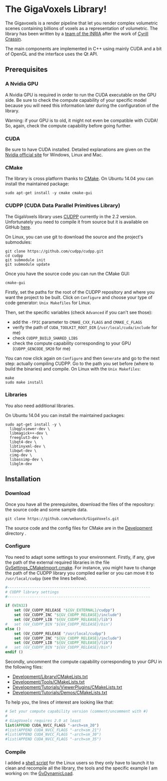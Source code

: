 # The GigaVoxels Library!

The Gigavoxels is a render pipeline that let you render complex volumetric scenes containing billions of voxels as a representation of volumetric. The library has been written by a [team of the INRIA](http://gigavoxels.inrialpes.fr/) after the work of [Cyrill Crassin](http://maverick.inria.fr/Membres/Cyril.Crassin/).

The main components are implemented in C++ using mainly CUDA and a bit of OpenGL and the interface uses the Qt API.

## Prerequisites

### A Nvidia GPU

A Nvidia GPU is required in order to run the CUDA executable on the GPU side.
Be sure to check the compute capability of your specific model because you will need this information later during the configuration of the library.

Warning: if your GPU is to old, it might not even be compatible with CUDA! So, again, check the compute capability before going further.

### CUDA

Be sure to have CUDA installed. Detailed explanations are given on the [Nvidia official site](http://docs.nvidia.com/cuda/index.html#getting-started-guides) for Windows, Linux and Mac.

### CMake

The library is cross platform thanks to [CMake](http://www.cmake.org/).
On Ubuntu 14.04 you can install the maintained package:
```
sudo apt-get install -y cmake cmake-gui
```

### CUDPP (CUDA Data Parallel Primitives Library)

The GigaVoxels library uses [CUDPP](http://cudpp.github.io/) currently in the 2.2 version.
Unfortunately you need to compile it from source but it is available on GitHub [here](https://github.com/cudpp/cudpp).

On Linux, you can use git to download the source and the project's submodules:
```
git clone https://github.com/cudpp/cudpp.git
cd cudpp
git submodule init
git submodule update
```

Once you have the source code you can run the CMake GUI:
```
cmake-gui
```
Firstly, set the paths for the root of the CUDPP repository and where you want the project to be built.
Click on `Configure` and  choose your type of code generator: `Unix Makefiles` for Linux.

Then, set the specific variables (check `Advanced` if you can't see those):
- add the `-fPIC` parameter to `CMAKE_CXX_FLAGS` and `CMAKE_C_FLAGS`
- verify the path of `CUDA_TOOLKIT_ROOT_DIR` (`/usr/local/cuda/include` for me)
- check `CUDPP_BUILD_SHARED_LIBS`
- check the compute capability corresponding to your GPU (`CUDPP_GENCODE_SM20` for me)

You can now click again on `Configure` and then `Generate` and go to the next step: actually compiling CUDPP.
Go to the path you set before (where to build the binaries) and compile.
On Linux with the `Unix Makefiles`:
```
make
sudo make install
```

### Libraries

You also need additional libraries.

On Ubuntu 14.04 you can install the maintained packages:
```
sudo apt-get install -y \
  libqglviewer-dev \
  libmagick++-dev \
  freeglut3-dev \
  libqt4-dev \
  libtinyxml-dev \
  libqwt-dev \
  cimg-dev \
  libassimp-dev \
  libglm-dev
```

## Installation

### Download
Once you have all the prerequisites, download the files of the repository: the source code and some sample data.
```
git clone https://github.com/webanck/GigaVoxels.git
```
The source code and the config files for CMake are in the [Development](Development) directory .

### Configure
You need to adapt some settings to your environment.
Firstly, if any, give the path of the external required libraries in the file [GvSettings_CMakeImport.cmake](Development/CMake/GvSettings_CMakeImport.cmake).
For instance, you might have to change the path of the CUDPP library you compiled earlier or you can move it to `/usr/local/cudpp` (see the lines bellow).
```cmake
#----------------------------------------------------------------
# CUDPP library settings
#----------------------------------------------------------------

if (WIN32)
    set (GV_CUDPP_RELEASE "${GV_EXTERNAL}/cudpp")
    set (GV_CUDPP_INC "${GV_CUDPP_RELEASE}/include")
    set (GV_CUDPP_LIB "${GV_CUDPP_RELEASE}/lib")
#	set (GV_CUDPP_BIN "${GV_CUDPP_RELEASE}/bin")
else ()
    set (GV_CUDPP_RELEASE "/usr/local/cudpp")
    set (GV_CUDPP_INC "${GV_CUDPP_RELEASE}/include")
    set (GV_CUDPP_LIB "${GV_CUDPP_RELEASE}/lib")
#	set (GV_CUDPP_BIN "${GV_CUDPP_RELEASE}/bin")
endif ()
```

Secondly, uncomment the compute capability corresponding to your GPU in the following files:
- [Development/Library/CMakeLists.txt](Development/Library/CMakeLists.txt)
- [Development/Tools/CMakeLists.txt](Development/Tools/CMakeLists.txt)
- [Development/Tutorials/ViewerPlugins/CMakeLists.txt](Development/Tutorials/ViewerPlugins/CMakeLists.txt)
- [Development/Tutorials/Demos/CMakeLists.txt](Development/Tutorials/Demos/CMakeLists.txt)

To help you, the lines of interest are looking like that:
```cmake
# Set your compute capability version (comment/uncomment with #)
#
# GiagVoxels requires 2.0 at least
list(APPEND CUDA_NVCC_FLAGS "-arch=sm_20")
#list(APPEND CUDA_NVCC_FLAGS "-arch=sm_21")
#list(APPEND CUDA_NVCC_FLAGS "-arch=sm_30")
#list(APPEND CUDA_NVCC_FLAGS "-arch=sm_35")
```

### Compile
I added a [shell script](Install/Linux/makeInstall.sh) for the Linux users so they only have to launch it to clean and recompile all the library, the tools and the specific example I am working on: the [GvDynamicLoad](Development/Tutorials/ViewerPlugins/GvDynamicLoad).
